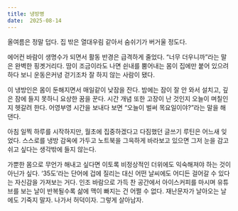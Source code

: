 ```yaml
---
title: 냉방병
date:  2025-08-14
---
```


올여름은 정말 덥다. 집 밖은 열대우림 같아서 숨쉬기가 버거울 정도다.

에어컨 바람이 생명수가 되면서 활동 반경은 급격하게 줄었다. “너무 더우니까”라는 말은 완벽한 핑곗거리다. 땀이 조금이라도 나면 쉰내를 뿜어내는 몸이 집에만 붙어 있으려 하다 보니 운동은커녕 걷기조차 잘 하지 않는 사람이 됐다.

이 냉방인은 몸이 둔해지면서 매일같이 낮잠을 잔다. 밤에는 잠이 잘 안 와서 설치고, 깊은 잠에 들지 못하니 요상한 꿈을 꾼다. 시간 개념 또한 고장이 난 것인지 오늘이 며칠인지 헷갈려 한다. 어영부영 시간을 보내다 보면 “오늘이 벌써 목요일이야?”라는 말을 해댄다.

아침 일찍 하루를 시작하지만, 월초에 집중하겠다고 다짐했던 글쓰기 루틴은 어느새 잊었다. 스스로를 냉방 감옥에 가두고 노트북을 그윽하게 바라보고 있으면 그저 눈을 감고 쉬고 싶다는 생각밖에 들지 않는다.

가뿐한 몸으로 무언가 해내고 싶다면 이토록 비정상적인 더위에도 익숙해져야 하는 것이 아닌가 싶다. ‘35도’라는 단어에 겁에 질리는 대신 어떤 날씨에도 어디든 걸어갈 수 있다는 자신감을 가져보는 거다. 인조 바람으로 가득 찬 공간에서 아이스커피를 마시며 유튜브를 보는 날이 반복될수록 삶에 맥이 빠지는 건 어쩔 수 없다. 재난문자가 날아오는 날에도 기죽지 말자. 나가서 허덕이자. 그렇게 살아남자.
